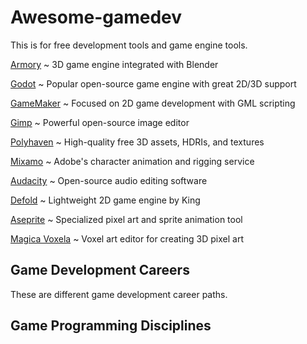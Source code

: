 # Awesome-gamedev
This is for free development tools and game engine tools.
 
[Armory](https://armory3d.org/) ~ 3D game engine integrated with Blender

[Godot](https://godotengine.org/) ~ Popular open-source game engine with great 2D/3D support

[GameMaker](https://gamemaker.io/en) ~ Focused on 2D game development with GML scripting

[Gimp](https://www.gimp.org/downloads/) ~ Powerful open-source image editor

[Polyhaven](https://polyhaven.com/) ~ High-quality free 3D assets, HDRIs, and textures

[Mixamo](https://www.mixamo.com/#/) ~ Adobe's character animation and rigging service

[Audacity](https://www.audacityteam.org/download/) ~ Open-source audio editing software

[Defold](https://defold.com/download/) ~ Lightweight 2D game engine by King

[Aseprite](https://sourceforge.net/projects/aseprite.mirror/) ~ Specialized pixel art and sprite animation tool

[Magica Voxela](https://ephtracy.github.io/) ~ Voxel art editor for creating 3D pixel art

## Game Development Careers
These are different game development career paths.



## Game Programming Disciplines
